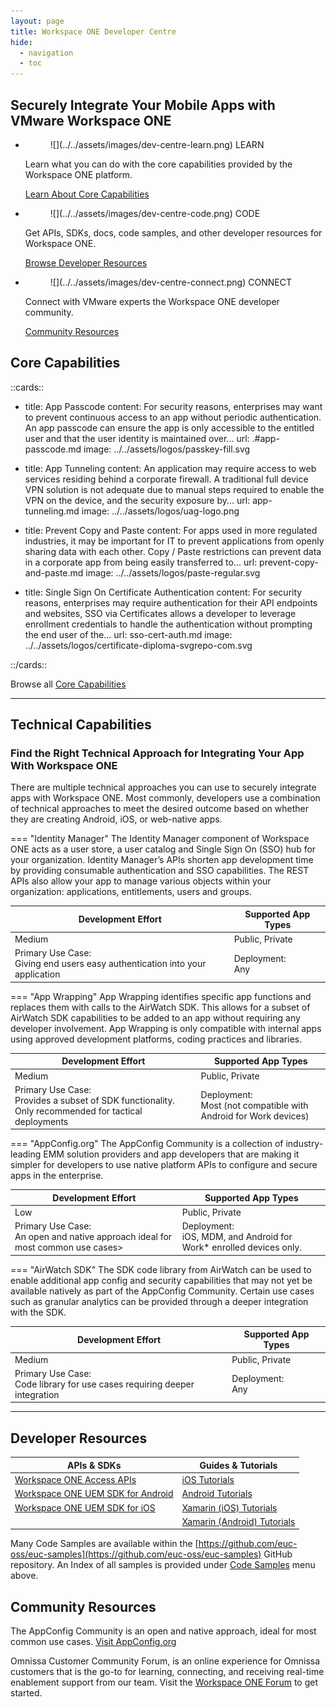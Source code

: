 ```yaml
---
layout: page
title: Workspace ONE Developer Centre
hide:
  - navigation
  - toc
---
```


## Securely Integrate Your Mobile Apps with VMware Workspace ONE

<div class="grid cards" markdown>

- <figure markdown="span">
    ![](../../assets/images/dev-centre-learn.png)
    <caption>LEARN</caption>
    </figure>
  
    Learn what you can do with the core capabilities provided by the Workspace ONE platform.

    [Learn About Core Capabilities][core]

- <figure markdown="span">
    ![](../../assets/images/dev-centre-code.png)
    <caption>CODE</caption>
    </figure>
  
    Get APIs, SDKs, docs, code samples, and other developer resources for Workspace ONE.

    [Browse Developer Resources][developer]

- <figure markdown="span">
    ![](../../assets/images/dev-centre-connect.png)
    <caption>CONNECT</caption>
    </figure>
  
    Connect with VMware experts the Workspace ONE developer community.

    [Community Resources][community]

</div>

## Core Capabilities

<!-- [cards cols=2 (docs/dev-centre/ws1/core-capabilities-doc-ref.yaml)] -->

::cards::

- title: App Passcode
  content: For security reasons, enterprises may want to prevent continuous access to an app without periodic authentication. An app passcode can ensure the app is only accessible to the entitled user and that the user identity is maintained over...
  url: .#app-passcode.md
  image: ../../assets/logos/passkey-fill.svg

- title: App Tunneling
  content: An application may require access to web services residing behind a corporate firewall. A traditional full device VPN solution is not adequate due to manual steps required to enable the VPN on the device, and the security exposure by...
  url: app-tunneling.md
  image: ../../assets/logos/uag-logo.png

- title: Prevent Copy and Paste
  content: For apps used in more regulated industries, it may be important for IT to prevent applications from openly sharing data with each other. Copy / Paste restrictions can prevent data in a corporate app from being easily transferred to...
  url: prevent-copy-and-paste.md
  image: ../../assets/logos/paste-regular.svg

- title: Single Sign On Certificate Authentication
  content: For security reasons, enterprises may require authentication for their API endpoints and websites, SSO via Certificates allows a developer to leverage enrollment credentials to handle the authentication without prompting the end user of the...
  url: sso-cert-auth.md
  image: ../../assets/logos/certificate-diploma-svgrepo-com.svg

::/cards::

<!-- <div class="grid cards" markdown>

- **[App Passcode](app-passcode.md)**

    ---

    For security reasons, enterprises may want to prevent continuous access to an app without periodic authentication.  
    An app passcode can ensure the app is only accessible to the entitled user and that the user identity is maintained over...

- **[App Tunneling](app-tunneling.md)**

    ---

    An application may require access to web services residing behind a corporate firewall.

    A traditional full device VPN solution is not adequate due to manual steps required to enable the VPN on the device, and the security exposure by...

- **[Prevent Copy and Paste](prevent-copy-and-paste.md)**

    ---

    For apps used in more regulated industries, it may be important for IT to prevent applications from openly sharing data with each other.

    Copy / Paste restrictions can prevent data in a corporate app from being easily transferred to...

- **[Single Sign On Certificate Authentication](sso-cert-auth.md)**

    ---

    For security reasons, enterprises may require authentication for their API endpoints and websites, SSO via Certificates allows a developer to leverage enrollment credentials to handle the authentication without prompting the end user of the...

</div> -->

Browse all [Core Capabilities](core-capabilities.md)

---

## Technical Capabilities

### Find the Right Technical Approach for Integrating Your App With Workspace ONE

There are multiple technical approaches you can use to securely integrate apps with Workspace ONE. Most commonly, developers use a combination of technical approaches to meet the desired outcome based on whether they are creating Android, iOS, or web-native apps.

<div class="grid" markdown>

=== "Identity Manager"
    The Identity Manager component of Workspace ONE acts as a user store, a user catalog and Single Sign On (SSO) hub for your organization. Identity Manager’s APIs shorten app development time by providing consumable authentication and SSO capabilities. The REST APIs also allow your app to manage various objects within your organization: applications, entitlements, users and groups. <table>  <thead>  <tr>  <th>Development Effort</th>  <th>Supported App Types</th>  </tr>  </thead>  <tr>  <td>Medium</td>  <td>Public, Private</td>  </tr>  <tr>  <td>Primary Use Case:<br>Giving end users easy authentication into your application</td>  <td>Deployment:<br>Any</td>  </tr>  </table>

=== "App Wrapping"
    App Wrapping identifies specific app functions and replaces them with calls to the AirWatch SDK. This allows for a subset of AirWatch SDK capabilities to be added to an app without requiring any developer involvement. App Wrapping is only compatible with internal apps using approved development platforms, coding practices and libraries. <table>  <thead>  <tr>  <th>Development Effort</th>  <th>Supported App Types</th>  </tr>  </thead>  <tr>  <td>Medium</td>  <td>Public, Private</td>  </tr>  <tr>  <td>Primary Use Case:<br>Provides a subset of SDK functionality. Only recommended for tactical deployments</td>  <td>Deployment:<br>Most (not compatible with Android for Work devices)</td>  </tr>  </table>

=== "AppConfig.org"
    The AppConfig Community is a collection of industry-leading EMM solution providers and app developers that are making it simpler for developers to use native platform APIs to configure and secure apps in the enterprise. <table>  <thead>  <tr>  <th>Development Effort</th>  <th>Supported App Types</th>  </tr>  </thead>  <tr>  <td>Low</td>  <td>Public, Private</td>  </tr>  <tr>  <td>Primary Use Case:<br>An open and native approach ideal for most common use cases></td>  <td>Deployment:<br> iOS, MDM, and Android for Work* enrolled devices only.</td>  </tr>  </table>

=== "AirWatch SDK"
    The SDK code library from AirWatch can be used to enable additional app config and security capabilities that may not yet be available natively as part of the AppConfig Community. Certain use cases such as granular analytics can be provided through a deeper integration with the SDK. <table>  <thead>  <tr>  <th>Development Effort</th>  <th>Supported App Types</th>  </tr>  </thead>  <tr>  <td>Medium</td>  <td>Public, Private</td>  </tr>  <tr>  <td>Primary Use Case:<br>Code library for use cases requiring deeper integration</td>  <td>Deployment:<br>Any</td>  </tr>  </table>

</div>

---

## Developer Resources

 APIs & SDKs | Guides & Tutorials  
 --- | ---
  [Workspace ONE Access APIs]() | [iOS Tutorials]()
  [Workspace ONE UEM SDK for Android]() | [Android Tutorials]()
  [Workspace ONE UEM SDK for iOS]() | [Xamarin (iOS) Tutorials]()
    | [Xamarin (Android) Tutorials]()

Many Code Samples are available within the [https://github.com/euc-oss/euc-samples](https://github.com/euc-oss/euc-samples) GitHub repository. An Index of all samples is provided under [Code Samples](../../samples/index.md) menu above.

## Community Resources

The AppConfig Community is an open and native approach, ideal for most common use cases.
[Visit AppConfig.org](https://appconfig.org/)  

Omnissa Customer Community Forum, is an online experience for Omnissa customers that is the go-to for learning, connecting, and receiving real-time enablement support from our team. Visit the [Workspace ONE Forum](https://community.omnissa.com/forums/forum/9-workspace-one/) to get started.

[core]: #core-capabilities
[developer]: #developer-resources
[community]: #community-resources
